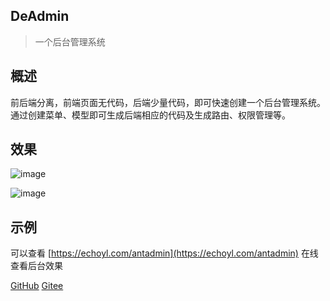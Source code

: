 ## DeAdmin

> 一个后台管理系统

## 概述

前后端分离，前端页面无代码，后端少量代码，即可快速创建一个后台管理系统。通过创建菜单、模型即可生成后端相应的代码及生成路由、权限管理等。

## 效果

![image](https://echoyl.com/storage/light.jpg?v=0.8.4)

![image](https://echoyl.com/storage/dark.jpg?v=0.8.4)

## 示例

可以查看 [https://echoyl.com/antadmin](https://echoyl.com/antadmin) 在线查看后台效果

[GitHub](https://github.com/echoyl/deadmin) [Gitee](https://gitee.com/deadmin/deadmin.git)
